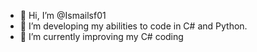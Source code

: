 - 👋 Hi, I’m @Ismailsf01
- 👀 I’m developing my abilities to code in C# and Python.
- 🌱 I’m currently improving my C# coding
